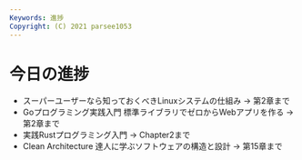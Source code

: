 ```yaml
---
Keywords: 進捗
Copyright: (C) 2021 parsee1053
---
```


# 今日の進捗
* スーパーユーザーなら知っておくべきLinuxシステムの仕組み → 第2章まで
* Goプログラミング実践入門 標準ライブラリでゼロからWebアプリを作る → 第2章まで
* 実践Rustプログラミング入門 → Chapter2まで
* Clean Architecture 達人に学ぶソフトウェアの構造と設計 → 第15章まで
